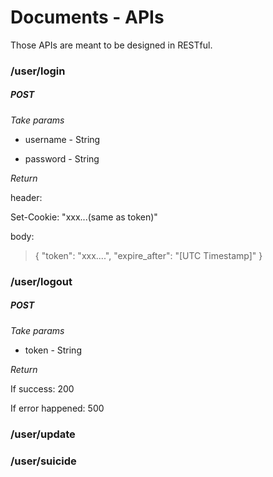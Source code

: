 # Documents - APIs
Those APIs are meant to be designed in RESTful.

### /user/login
##### POST
_Take params_

- username - String

- password - String

_Return_

header:

Set-Cookie: "xxx...(same as token)"

body:

>{
>	"token": "xxx....",
>	"expire_after": "[UTC Timestamp]"
>}

### /user/logout
##### POST
_Take params_

- token - String

_Return_

If success: 200

If error happened: 500

### /user/update

### /user/suicide